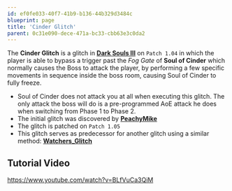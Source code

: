 ```yaml
---
id: ef0fe033-40f7-41b9-b136-44b329d3484c
blueprint: page
title: 'Cinder Glitch'
parent: 0c31e090-dece-471a-bc33-cbb63e3c0da2
---
```

The **Cinder Glitch** is a glitch in [**Dark Souls III**](/darksouls3) on `Patch 1.04` in which the player is able to bypass a trigger past the *Fog Gate* of **Soul of Cinder** which normally causes the Boss to attack the player, by performing a few specific movements in sequence inside the boss room, causing Soul of Cinder to fully freeze.

- Soul of Cinder does not attack you at all when executing this glitch. The only attack the boss will do is a pre-programmed AoE attack he does when switching from Phase 1 to Phase 2.
- The initial glitch was discovered by [**PeachyMike**](//youtube.com/channel/UCr2ZxaDmvfzIOr_5PE20EEA)
- The glitch is patched on `Patch 1.05`
- This glitch serves as predecessor for another glitch using a similar method: [**Watchers\_Glitch**](/darksouls3/watchers-glitch)

## Tutorial Video

https://www.youtube.com/watch?v=BLfVuCa3QiM
